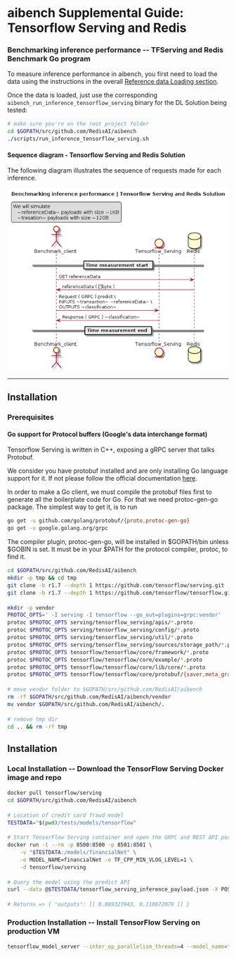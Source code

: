 # aibench Supplemental Guide: Tensorflow Serving and Redis

### Benchmarking inference performance -- TFServing and Redis Benchmark Go program

To measure inference performance in aibench, you first need to load
the data using the instructions in the overall [Reference data Loading section](https://github.com/RedisAI/aibench#reference-data-loading). 

Once the data is loaded,
just use the corresponding `aibench_run_inference_tensorflow_serving` binary for the DL Solution
being tested:

```bash
# make sure you're on the root project folder
cd $GOPATH/src/github.com/RedisAI/aibench
./scripts/run_inference_tensorflow_serving.sh
```

#### Sequence diagram - Tensorflow Serving and Redis Solution

The following diagram illustrates the sequence of requests made for each inference.

![Sequence diagram - Tensorflow Serving and Redis Solution][aibench_client_tfserving]

[aibench_client_tfserving]: ./aibench_client_tfserving.png

---

## Installation

### Prerequisites

#### Go support for Protocol buffers (Google's data interchange format)
                                                                                                        
                                                             
 
 Tensorflow Serving is written in C++, exposing a gRPC server that talks Protobuf.
  
  We consider you have protobuf installed and are only installing Go language support for it. If not please follow the official documentation [here](
                                                                                    https://github.com/protocolbuffers/protobuf/).
                                                                                    
                                                                                    
In order to make a Go client, we must compile the protobuf files first to generate all the boilerplate code for Go. For that we need protoc-gen-go package.
The simplest way to get it, is to run

 ```bash
 go get -u github.com/golang/protobuf/{proto,protoc-gen-go}
 go get -u google.golang.org/grpc
 ```

 
 The compiler plugin, protoc-gen-go, will be installed in $GOPATH/bin unless $GOBIN is set. It must be in your $PATH for the protocol compiler, protoc, to find it.


```bash
cd $GOPATH/src/github.com/RedisAI/aibench
mkdir -p tmp && cd tmp
git clone -b r1.7 --depth 1 https://github.com/tensorflow/serving.git
git clone -b r1.7 --depth 1 https://github.com/tensorflow/tensorflow.git

mkdir -p vendor
PROTOC_OPTS=' -I serving -I tensorflow --go_out=plugins=grpc:vendor'
protoc $PROTOC_OPTS serving/tensorflow_serving/apis/*.proto
protoc $PROTOC_OPTS serving/tensorflow_serving/config/*.proto
protoc $PROTOC_OPTS serving/tensorflow_serving/util/*.proto
protoc $PROTOC_OPTS serving/tensorflow_serving/sources/storage_path/*.proto
protoc $PROTOC_OPTS tensorflow/tensorflow/core/framework/*.proto
protoc $PROTOC_OPTS tensorflow/tensorflow/core/example/*.proto
protoc $PROTOC_OPTS tensorflow/tensorflow/core/lib/core/*.proto
protoc $PROTOC_OPTS tensorflow/tensorflow/core/protobuf/{saver,meta_graph}.proto

# move vendor folder to $GOPATH/src/github.com/RedisAI/aibench
rm -rf $GOPATH/src/github.com/RedisAI/aibench/vendor
mv vendor $GOPATH/src/github.com/RedisAI/aibench/.

# remove tmp dir
cd .. && rm -rf tmp
 ```
 
## Installation 

### Local Installation -- Download the TensorFlow Serving Docker image and repo

```bash
docker pull tensorflow/serving
cd $GOPATH/src/github.com/RedisAI/aibench

# Location of credit card fraud model
TESTDATA="$(pwd)/tests/models/tensorflow"

# Start TensorFlow Serving container and open the GRPC and REST API ports
docker run -t --rm -p 8500:8500 -p 8501:8501 \
    -v "$TESTDATA:/models/financialNet" \
    -e MODEL_NAME=financialNet -e TF_CPP_MIN_VLOG_LEVEL=1 \
    -d tensorflow/serving 

# Query the model using the predict API
curl --data @$TESTDATA/tensorflow_serving_inference_payload.json -X POST http://localhost:8501/v1/models/financialNet:predict

# Returns => { "outputs": [[ 0.889327943, 0.110672079 ]] }
```

### Production Installation -- Install TensorFlow Serving on production VM

```bash
tensorflow_model_server --inter_op_parallelism_threads=4 --model_name=financialNet --model_base_path=$GOPATH/src/github.com/RedisAI/aibench/tests/models/tensorflow
```
